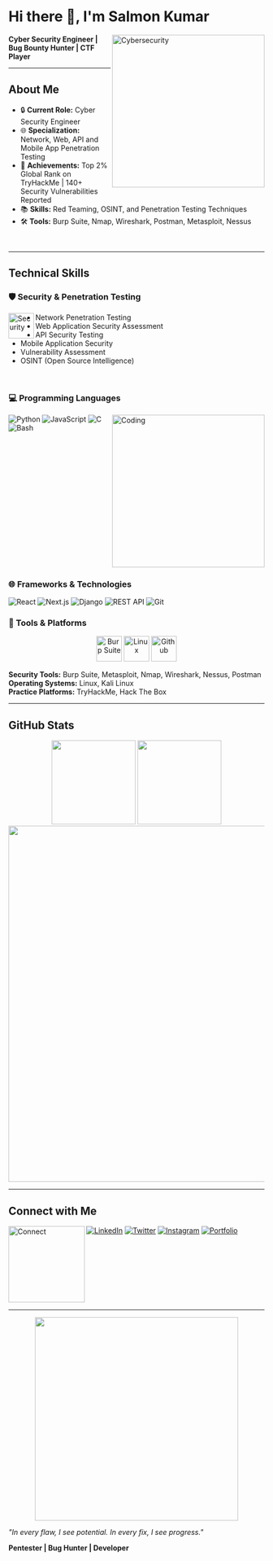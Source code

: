 # Hi there 👋, I'm Salmon Kumar

<img align="right" alt="Cybersecurity" width="300" src="https://user-images.githubusercontent.com/74038190/225813708-98b745f2-7d22-48cf-9150-083f1b00d6c9.gif">

**Cyber Security Engineer | Bug Bounty Hunter | CTF Player**

---

## About Me

- 🔒 **Current Role:** Cyber Security Engineer
- 🌐 **Specialization:** Network, Web, API and Mobile App Penetration Testing
- 🎯 **Achievements:** Top 2% Global Rank on TryHackMe | 140+ Security Vulnerabilities Reported
- 📚 **Skills:** Red Teaming, OSINT, and Penetration Testing Techniques
- 🛠️ **Tools:** Burp Suite, Nmap, Wireshark, Postman, Metasploit, Nessus

<br clear="right"/>

---

## Technical Skills

### 🛡️ Security & Penetration Testing
<img align="left" alt="Security" width="50" src="https://user-images.githubusercontent.com/74038190/212257468-1e9a91f1-b626-4baa-b15d-5c385b7ca7d0.gif">

- Network Penetration Testing
- Web Application Security Assessment
- API Security Testing
- Mobile Application Security
- Vulnerability Assessment
- OSINT (Open Source Intelligence)

<br clear="left"/>

### 💻 Programming Languages
<img align="right" alt="Coding" width="300" src="https://user-images.githubusercontent.com/74038190/229223263-cf2e4b07-2615-4f87-9c38-e37600f8381a.gif">

![Python](https://img.shields.io/badge/Python-3776AB?style=flat&logo=python&logoColor=white)
![JavaScript](https://img.shields.io/badge/JavaScript-F7DF1E?style=flat&logo=javascript&logoColor=black)
![C](https://img.shields.io/badge/C-00599C?style=flat&logo=c&logoColor=white)
![Bash](https://img.shields.io/badge/Bash-4EAA25?style=flat&logo=gnu-bash&logoColor=white)

<br clear="right"/>

### 🌐 Frameworks & Technologies

![React](https://img.shields.io/badge/React-20232A?style=flat&logo=react&logoColor=61DAFB)
![Next.js](https://img.shields.io/badge/Next.js-000000?style=flat&logo=next.js&logoColor=white)
![Django](https://img.shields.io/badge/Django-092E20?style=flat&logo=django&logoColor=white)
![REST API](https://img.shields.io/badge/REST%20API-02569B?style=flat&logo=fastapi&logoColor=white)
![Git](https://img.shields.io/badge/Git-F05032?style=flat&logo=git&logoColor=white)

### 🔧 Tools & Platforms

<div align="center">
  <img src="https://user-images.githubusercontent.com/74038190/212257454-16e3712e-945a-4ca2-b238-408ad0bf87e6.gif" width="50" alt="Burp Suite">
  <img src="https://user-images.githubusercontent.com/74038190/212257467-871d32b7-e401-42e8-a166-fcfd7baa4c6b.gif" width="50" alt="Linux">
  <img src="https://user-images.githubusercontent.com/74038190/212281775-b468df30-4edc-4bf8-a4ee-f52e1aaddc86.gif" width="50" alt="Github">
</div>

**Security Tools:** Burp Suite, Metasploit, Nmap, Wireshark, Nessus, Postman  
**Operating Systems:** Linux, Kali Linux  
**Practice Platforms:** TryHackMe, Hack The Box

---

## GitHub Stats

<div align="center">
  <img src="https://github-readme-stats.vercel.app/api?username=MrRockettt&show_icons=true&theme=dark&hide_border=true" height="165" />
  <img src="https://github-readme-stats.vercel.app/api/top-langs/?username=MrRockettt&layout=compact&theme=dark&hide_border=true" height="165" />
</div>

<div align="center">
  <img src="https://user-images.githubusercontent.com/74038190/212284100-561aa473-3905-4a80-b561-0d28506553ee.gif" width="700">
</div>

---

## Connect with Me

<img align="left" alt="Connect" width="150" src="https://user-images.githubusercontent.com/74038190/216122041-518ac897-8d92-4c6b-9b3f-ca01dcaf38ee.png">

[![LinkedIn](https://img.shields.io/badge/LinkedIn-0077B5?style=flat&logo=linkedin&logoColor=white)](https://www.linkedin.com/in/mrrockettt/)
[![Twitter](https://img.shields.io/badge/Twitter-1DA1F2?style=flat&logo=twitter&logoColor=white)](https://x.com/mr_rockettt)
[![Instagram](https://img.shields.io/badge/Instagram-E4405F?style=flat&logo=instagram&logoColor=white)](https://www.instagram.com/mr_rockettt/)
[![Portfolio](https://img.shields.io/badge/Portfolio-000000?style=flat&logo=github&logoColor=white)](https://mrrockettt.github.io/)

<br clear="left"/>

---

<div align="center">
  <img src="https://user-images.githubusercontent.com/74038190/212284158-e840e285-664b-44d7-b79b-e264b5e54825.gif" width="400">
</div>

*"In every flaw, I see potential. In every fix, I see progress."*

**Pentester | Bug Hunter | Developer**
